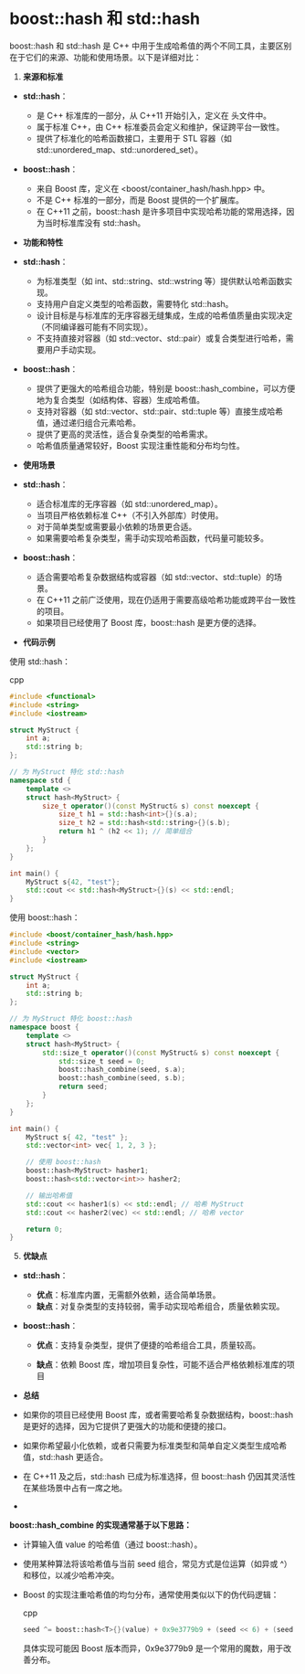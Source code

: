 # boost::hash 和 std::hash 

boost::hash 和 std::hash 是 C++ 中用于生成哈希值的两个不同工具，主要区别在于它们的来源、功能和使用场景。以下是详细对比：

1. **来源和标准**

- **std::hash**：
  - 是 C++ 标准库的一部分，从 C++11 开始引入，定义在 <functional> 头文件中。
  - 属于标准 C++，由 C++ 标准委员会定义和维护，保证跨平台一致性。
  - 提供了标准化的哈希函数接口，主要用于 STL 容器（如 std::unordered_map、std::unordered_set）。
- **boost::hash**：
  - 来自 Boost 库，定义在 <boost/container_hash/hash.hpp> 中。
  - 不是 C++ 标准的一部分，而是 Boost 提供的一个扩展库。
  - 在 C++11 之前，boost::hash 是许多项目中实现哈希功能的常用选择，因为当时标准库没有 std::hash。
- **功能和特性**

- **std::hash**：
  - 为标准类型（如 int、std::string、std::wstring 等）提供默认哈希函数实现。
  - 支持用户自定义类型的哈希函数，需要特化 std::hash<T>。
  - 设计目标是与标准库的无序容器无缝集成，生成的哈希值质量由实现决定（不同编译器可能有不同实现）。
  - 不支持直接对容器（如 std::vector、std::pair）或复合类型进行哈希，需要用户手动实现。
- **boost::hash**：
  - 提供了更强大的哈希组合功能，特别是 boost::hash_combine，可以方便地为复合类型（如结构体、容器）生成哈希值。
  - 支持对容器（如 std::vector、std::pair、std::tuple 等）直接生成哈希值，通过递归组合元素哈希。
  - 提供了更高的灵活性，适合复杂类型的哈希需求。
  - 哈希值质量通常较好，Boost 实现注重性能和分布均匀性。
- **使用场景**

- **std::hash**：
  - 适合标准库的无序容器（如 std::unordered_map）。
  - 当项目严格依赖标准 C++（不引入外部库）时使用。
  - 对于简单类型或需要最小依赖的场景更合适。
  - 如果需要哈希复杂类型，需手动实现哈希函数，代码量可能较多。
- **boost::hash**：
  - 适合需要哈希复杂数据结构或容器（如 std::vector、std::tuple）的场景。
  - 在 C++11 之前广泛使用，现在仍适用于需要高级哈希功能或跨平台一致性的项目。
  - 如果项目已经使用了 Boost 库，boost::hash 是更方便的选择。
- **代码示例**

使用 std::hash：

cpp

```cpp
#include <functional>
#include <string>
#include <iostream>

struct MyStruct {
    int a;
    std::string b;
};

// 为 MyStruct 特化 std::hash
namespace std {
    template <>
    struct hash<MyStruct> {
        size_t operator()(const MyStruct& s) const noexcept {
            size_t h1 = std::hash<int>{}(s.a);
            size_t h2 = std::hash<std::string>{}(s.b);
            return h1 ^ (h2 << 1); // 简单组合
        }
    };
}

int main() {
    MyStruct s{42, "test"};
    std::cout << std::hash<MyStruct>{}(s) << std::endl;
}
```

使用 boost::hash：

```C++
#include <boost/container_hash/hash.hpp>
#include <string>
#include <vector>
#include <iostream>

struct MyStruct {
    int a;
    std::string b;
};

// 为 MyStruct 特化 boost::hash
namespace boost {
    template <>
    struct hash<MyStruct> {
        std::size_t operator()(const MyStruct& s) const noexcept {
            std::size_t seed = 0;
            boost::hash_combine(seed, s.a);
            boost::hash_combine(seed, s.b);
            return seed;
        }
    };
}

int main() {
    MyStruct s{ 42, "test" };
    std::vector<int> vec{ 1, 2, 3 };

    // 使用 boost::hash
    boost::hash<MyStruct> hasher1;
    boost::hash<std::vector<int>> hasher2;

    // 输出哈希值
    std::cout << hasher1(s) << std::endl; // 哈希 MyStruct
    std::cout << hasher2(vec) << std::endl; // 哈希 vector

    return 0;
}
```

5. **优缺点**

- **std::hash**：

  - **优点**：标准库内置，无需额外依赖，适合简单场景。
  - **缺点**：对复杂类型的支持较弱，需手动实现哈希组合，质量依赖实现。

- **boost::hash**：

  - **优点**：支持复杂类型，提供了便捷的哈希组合工具，质量较高。

  - **缺点**：依赖 Boost 库，增加项目复杂性，可能不适合严格依赖标准库的项目

    

    

- **总结**

- 如果你的项目已经使用 Boost 库，或者需要哈希复杂数据结构，boost::hash 是更好的选择，因为它提供了更强大的功能和便捷的接口。
- 如果你希望最小化依赖，或者只需要为标准类型和简单自定义类型生成哈希值，std::hash 更适合。
- 在 C++11 及之后，std::hash 已成为标准选择，但 boost::hash 仍因其灵活性在某些场景中占有一席之地。
- 

**boost::hash_combine 的实现通常基于以下思路：**

- 计算输入值 value 的哈希值（通过 boost::hash<T>）。

- 使用某种算法将该哈希值与当前 seed 组合，常见方式是位运算（如异或 ^）和移位，以减少哈希冲突。

- Boost 的实现注重哈希值的均匀分布，通常使用类似以下的伪代码逻辑：

  cpp

  ```cpp
  seed ^= boost::hash<T>{}(value) + 0x9e3779b9 + (seed << 6) + (seed >> 2);
  ```

  具体实现可能因 Boost 版本而异，0x9e3779b9 是一个常用的魔数，用于改善分布。

